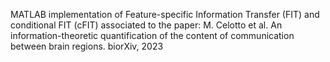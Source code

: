 MATLAB implementation of Feature-specific Information Transfer (FIT) and conditional FIT (cFIT) associated to the paper:
M. Celotto et al. An information-theoretic quantification of the content of communication between brain regions. biorXiv, 2023
